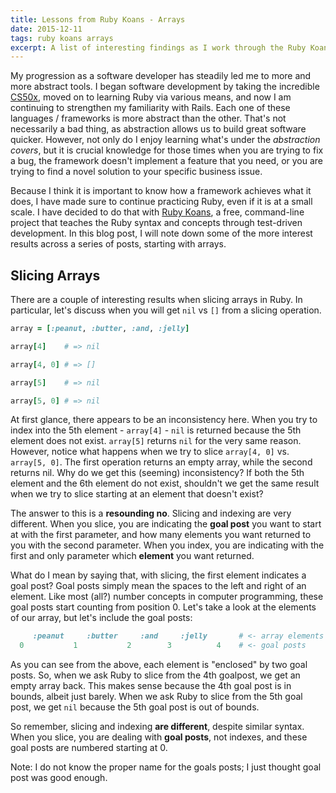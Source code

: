 ```yaml
---
title: Lessons from Ruby Koans - Arrays
date: 2015-12-11
tags: ruby koans arrays
excerpt: A list of interesting findings as I work through the Ruby Koans.
---
```

My progression as a software developer has steadily led me to  more and more
abstract tools.  I began software development by taking the incredible
[CS50x](https://www.edx.org/course/introduction-computer-science-harvardx-cs50x),
moved on to learning Ruby via various means, and now I am continuing to
strengthen my familiarity with Rails. Each one of these languages / frameworks
is more abstract than the other. That's not necessarily a bad thing, as
abstraction allows us to build great software quicker. However, not only do I
enjoy learning what's under the *abstraction covers*, but it is crucial
knowledge for those times when you are trying to fix a bug, the framework
doesn't implement a feature that you need, or you are trying to find a novel
solution to your specific business issue.

Because I think it is important to know how a framework achieves what it does, I
have made sure to continue practicing Ruby, even if it is at a small scale. I
have decided to do that with [Ruby Koans](http://rubykoans.com/), a free,
command-line project that teaches the Ruby syntax and concepts through
test-driven development. In this blog post, I will note down some of the more
interest results across a series of posts, starting with arrays.

## Slicing Arrays
There are a couple of interesting results when slicing arrays in Ruby. In
particular, let's discuss when you will get `nil` vs `[]` from a slicing
operation.

~~~ruby
array = [:peanut, :butter, :and, :jelly]

array[4]    # => nil

array[4, 0] # => []

array[5]    # => nil

array[5, 0] # => nil
~~~

At first glance, there appears to be an inconsistency here. When you try to
index into the 5th element - `array[4]` - `nil` is returned because the 5th
element does not exist. `array[5]` returns `nil` for the very same reason.
However, notice what happens when we try to slice `array[4, 0]` vs. `array[5,
0]`. The first operation returns an empty array, while the second returns nil.
Why do we get this (seeming) inconsistency? If both the 5th element and the 6th
element do not exist, shouldn't we get the same result when we try to slice
starting at an element that doesn't exist?

The answer to this is a **resounding no**. Slicing and indexing are very
different. When you slice, you are indicating the **goal post** you want to
start at with the first parameter, and how many elements you want returned to
you with the second parameter. When you index, you are indicating with the first
and only parameter which **element** you want returned.

What do I mean by saying that, with slicing, the first element indicates a goal
post? Goal posts simply mean the spaces to the left and right of an element.
Like most (all?) number concepts in computer programming, these goal posts start
counting from position 0. Let's take a look at the elements of our array, but
let's include the goal posts:

~~~ruby
     :peanut     :butter     :and     :jelly       # <- array elements
  0           1           2        3          4    # <- goal posts
~~~

As you can see from the above, each element is "enclosed" by two goal posts. So,
when we ask Ruby to slice from the 4th goalpost, we get an empty array back.
This makes sense because the 4th goal post is in bounds, albeit just barely.
When we ask Ruby to slice from the 5th goal post, we get `nil` because the 5th
goal post is out of bounds.

So remember, slicing and indexing **are different**, despite similar syntax.
When you slice, you are dealing with **goal posts**, not indexes, and these goal
posts are numbered starting at 0.

Note: I do not know the proper name for the goals posts; I just thought goal
post was good enough.
